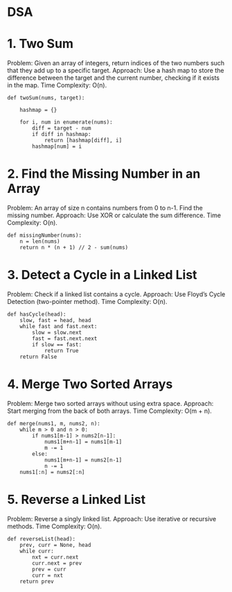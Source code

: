 # DSA
# 1. Two Sum
Problem: Given an array of integers, return indices of the two numbers such that they add up to a specific target.
Approach: Use a hash map to store the difference between the target and the current number, checking if it exists in the map.
Time Complexity: O(n).



    def twoSum(nums, target):

        hashmap = {}
        
        for i, num in enumerate(nums):
            diff = target - num
            if diff in hashmap:
                return [hashmap[diff], i]
            hashmap[num] = i


# 2. Find the Missing Number in an Array
Problem: An array of size n contains numbers from 0 to n-1. Find the missing number.
Approach: Use XOR or calculate the sum difference.
Time Complexity: O(n).

    def missingNumber(nums):
        n = len(nums)
        return n * (n + 1) // 2 - sum(nums)

# 3. Detect a Cycle in a Linked List
Problem: Check if a linked list contains a cycle.
Approach: Use Floyd’s Cycle Detection (two-pointer method).
Time Complexity: O(n).

    def hasCycle(head):
        slow, fast = head, head
        while fast and fast.next:
            slow = slow.next
            fast = fast.next.next
            if slow == fast:
                return True
        return False

# 4. Merge Two Sorted Arrays
Problem: Merge two sorted arrays without using extra space.
Approach: Start merging from the back of both arrays.
Time Complexity: O(m + n).

    def merge(nums1, m, nums2, n):
        while m > 0 and n > 0:
            if nums1[m-1] > nums2[n-1]:
                nums1[m+n-1] = nums1[m-1]
                m -= 1
            else:
                nums1[m+n-1] = nums2[n-1]
                n -= 1
        nums1[:n] = nums2[:n]


# 5. Reverse a Linked List
Problem: Reverse a singly linked list.
Approach: Use iterative or recursive methods.
Time Complexity: O(n).

    def reverseList(head):
        prev, curr = None, head
        while curr:
            nxt = curr.next
            curr.next = prev
            prev = curr
            curr = nxt
        return prev

